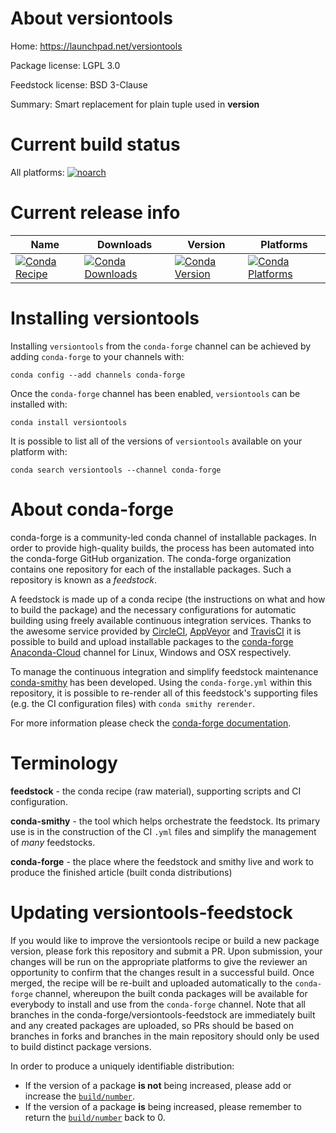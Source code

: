About versiontools
==================

Home: https://launchpad.net/versiontools

Package license: LGPL 3.0

Feedstock license: BSD 3-Clause

Summary: Smart replacement for plain tuple used in __version__



Current build status
====================

All platforms:
[![noarch](https://img.shields.io/circleci/project/github/conda-forge/versiontools-feedstock/master.svg?label=noarch)](https://circleci.com/gh/conda-forge/versiontools-feedstock)

Current release info
====================

| Name | Downloads | Version | Platforms |
| --- | --- | --- | --- |
| [![Conda Recipe](https://img.shields.io/badge/recipe-versiontools-green.svg)](https://anaconda.org/conda-forge/versiontools) | [![Conda Downloads](https://img.shields.io/conda/dn/conda-forge/versiontools.svg)](https://anaconda.org/conda-forge/versiontools) | [![Conda Version](https://img.shields.io/conda/vn/conda-forge/versiontools.svg)](https://anaconda.org/conda-forge/versiontools) | [![Conda Platforms](https://img.shields.io/conda/pn/conda-forge/versiontools.svg)](https://anaconda.org/conda-forge/versiontools) |

Installing versiontools
=======================

Installing `versiontools` from the `conda-forge` channel can be achieved by adding `conda-forge` to your channels with:

```
conda config --add channels conda-forge
```

Once the `conda-forge` channel has been enabled, `versiontools` can be installed with:

```
conda install versiontools
```

It is possible to list all of the versions of `versiontools` available on your platform with:

```
conda search versiontools --channel conda-forge
```


About conda-forge
=================

conda-forge is a community-led conda channel of installable packages.
In order to provide high-quality builds, the process has been automated into the
conda-forge GitHub organization. The conda-forge organization contains one repository
for each of the installable packages. Such a repository is known as a *feedstock*.

A feedstock is made up of a conda recipe (the instructions on what and how to build
the package) and the necessary configurations for automatic building using freely
available continuous integration services. Thanks to the awesome service provided by
[CircleCI](https://circleci.com/), [AppVeyor](http://www.appveyor.com/)
and [TravisCI](https://travis-ci.org/) it is possible to build and upload installable
packages to the [conda-forge](https://anaconda.org/conda-forge)
[Anaconda-Cloud](http://docs.anaconda.org/) channel for Linux, Windows and OSX respectively.

To manage the continuous integration and simplify feedstock maintenance
[conda-smithy](http://github.com/conda-forge/conda-smithy) has been developed.
Using the ``conda-forge.yml`` within this repository, it is possible to re-render all of
this feedstock's supporting files (e.g. the CI configuration files) with ``conda smithy rerender``.

For more information please check the [conda-forge documentation](https://conda-forge.org/docs/).

Terminology
===========

**feedstock** - the conda recipe (raw material), supporting scripts and CI configuration.

**conda-smithy** - the tool which helps orchestrate the feedstock.
                   Its primary use is in the construction of the CI ``.yml`` files
                   and simplify the management of *many* feedstocks.

**conda-forge** - the place where the feedstock and smithy live and work to
                  produce the finished article (built conda distributions)


Updating versiontools-feedstock
===============================

If you would like to improve the versiontools recipe or build a new
package version, please fork this repository and submit a PR. Upon submission,
your changes will be run on the appropriate platforms to give the reviewer an
opportunity to confirm that the changes result in a successful build. Once
merged, the recipe will be re-built and uploaded automatically to the
`conda-forge` channel, whereupon the built conda packages will be available for
everybody to install and use from the `conda-forge` channel.
Note that all branches in the conda-forge/versiontools-feedstock are
immediately built and any created packages are uploaded, so PRs should be based
on branches in forks and branches in the main repository should only be used to
build distinct package versions.

In order to produce a uniquely identifiable distribution:
 * If the version of a package **is not** being increased, please add or increase
   the [``build/number``](http://conda.pydata.org/docs/building/meta-yaml.html#build-number-and-string).
 * If the version of a package **is** being increased, please remember to return
   the [``build/number``](http://conda.pydata.org/docs/building/meta-yaml.html#build-number-and-string)
   back to 0.